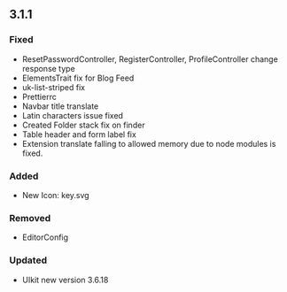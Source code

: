 ## 3.1.1

### Fixed
- ResetPasswordController, RegisterController, ProfileController change response type
- ElementsTrait fix for Blog Feed
- uk-list-striped fix
- Prettierrc
- Navbar title translate
- Latin characters issue fixed
- Created Folder stack fix on finder
- Table header and form label fix
- Extension translate falling to allowed memory due to node modules is fixed.

### Added
- New Icon: key.svg

### Removed
- EditorConfig

### Updated
- UIkit new version 3.6.18